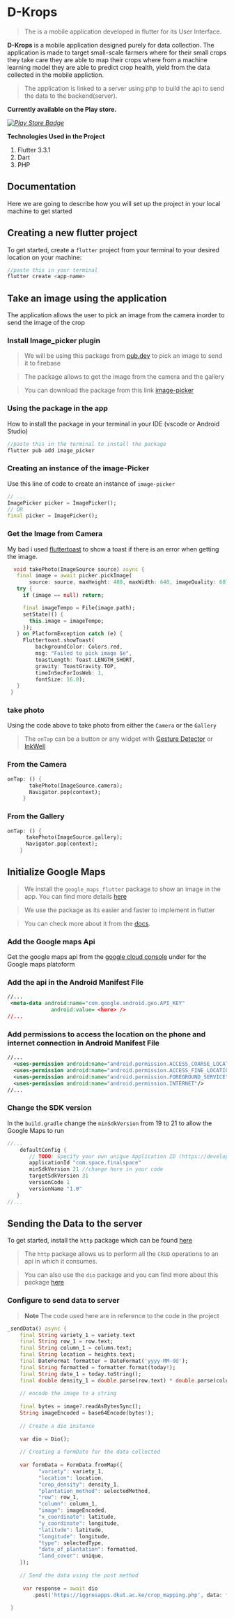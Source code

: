 # D-Krops

> The is a mobile application developed in flutter for its User Interface.

**D-Krops** is a mobile application designed purely for data collection. The application is made to target small-scale farmers where for their small crops they take care they are able to map their crops where from a machine learning model they are able to predict crop health, yield from the data collected in the mobile appliction.

> The application is linked to a server using php to build the api to send the data to the backend(server).

**Currently available on the Play store.**

*[![Play Store Badge](https://developer.android.com/images/brand/en_app_rgb_wo_60.png)](https://play.google.com/store/apps/details?id=com.emilio.space&hl=en&gl=US)*


**Technologies Used in the Project**
 1. Flutter 3.3.1
 2. Dart
 3. PHP


## Documentation

Here we are going to describe how you will set up the project in your local machine to get started

## Creating a new flutter project

To get started, create a `flutter` project from your terminal to your desired location on your machine:

```dart
//paste this in your terminal
flutter create <app-name>
```

## Take an image using the application
The application allows the user to pick an image from the camera inorder to send the image of the crop
### Install Image_picker plugin
> We will be using this package from [pub.dev](https://pub.dev/) to pick an image to send it to firebase

> The package allows to get the image from the camera and the gallery

> You can download the package from this link [image-picker](https://pub.dev/packages/image_picker)

### Using the package in the app
How to install the package in your terminal in your IDE  (vscode or Android Studio) 
```dart
//paste this in the terminal to install the package
flutter pub add image_picker
```
### Creating an instance of the image-Picker
Use this line of code to create an instance of `image-picker`
```dart
// ...
ImagePicker picker = ImagePicker();
// OR
final picker = ImagePicker();
 ```
 ### Get the Image from Camera
 
 My bad i used [fluttertoast](https://pub.dev/packages/fluttertoast) to show a toast if there is an error when getting the image.
 ```dart
   void takePhoto(ImageSource source) async {
    final image = await picker.pickImage(
        source: source, maxHeight: 480, maxWidth: 640, imageQuality: 60);
    try {
      if (image == null) return;

      final imageTempo = File(image.path);
      setState(() {
        this.image = imageTempo;
      });
    } on PlatformException catch (e) {
      Fluttertoast.showToast(
          backgroundColor: Colors.red,
          msg: "Failed to pick image $e",
          toastLength: Toast.LENGTH_SHORT,
          gravity: ToastGravity.TOP,
          timeInSecForIosWeb: 1,
          fontSize: 16.0);
    }
  }
  ```
 ###  take photo 
 Using the code above to take photo from either the `Camera` or the `Gallery`
 > The `onTap` can be a button or any widget with [Gesture Detector](https://api.flutter.dev/flutter/widgets/GestureDetector-class.html) or [InkWell](https://api.flutter.dev/flutter/material/InkWell-class.html)
 ### From the Camera
 ```dart
 onTap: () {
        takePhoto(ImageSource.camera);
        Navigator.pop(context);
      }
 ```
 ### From the Gallery
  ```dart
 onTap: () {
        takePhoto(ImageSource.gallery);
        Navigator.pop(context);
      }
 ```
 ## Initialize Google Maps
 > We install the `google_maps_flutter` package to show an image in the app. You can find more details [here](https://pub.dev/packages/google_maps_flutter)
 
 > We use the package as its easier and faster to implement in flutter
 
 > You can check more about it from the [docs](https://github.com/flutter/plugins/tree/main/packages/google_maps_flutter/google_maps_flutter).
 
 ### Add the Google maps Api
 Get the google maps api from the [google cloud console](https://cloud.google.com/) under for the Google maps platoform
 ### Add the api in the Android Manifest File
 ```xml
 //...
  <meta-data android:name="com.google.android.geo.API_KEY"
               android:value= <here> />
 //...
  ```
  
  ### Add permissions to access the location on the phone and internet connection in Android Manifest File
  ```xml
 //...
    <uses-permission android:name="android.permission.ACCESS_COARSE_LOCATION"/>
    <uses-permission android:name="android.permission.ACCESS_FINE_LOCATION"/>
    <uses-permission android:name="android.permission.FOREGROUND_SERVICE" />
    <uses-permission android:name="android.permission.INTERNET"/>
 //...
  ```
  ### Change the SDK version
 In the `build.gradle` change the `minSdkVersion` from 19 to 21 to allow the Google Maps to run 
 ```gradle
 //...
     defaultConfig {
        // TODO: Specify your own unique Application ID (https://developer.android.com/studio/build/application-id.html).
        applicationId "com.space.finalspace"
        minSdkVersion 21 //change here in your code
        targetSdkVersion 31
        versionCode 1
        versionName "1.0"
    }
//...
```
## Sending the Data to the server
To get started, install the `http` package which can be found [here](https://pub.dev/packages/http)
> The `http` package allows us to perform all the `CRUD` operations to an api in which it consumes.

> You can also use the `dio` package and you can find more about this package [here](https://pub.dev/packages/dio)

### Configure to send data to server
 > **Note**
 > The code used here are in reference to the code in the project
```dart
_sendData() async {
    final String variety_1 = variety.text
    final String row_1 = row.text;
    final String column_1 = column.text;
    final String location = heights.text;
    final DateFormat formatter = DateFormat('yyyy-MM-dd');
    final String formatted = formatter.format(today!);
    final String date_1 = today.toString();
    final double density_1 = double.parse(row.text) * double.parse(column.text);
    
    // encode the image to a string
    
    final bytes = image?.readAsBytesSync();
    String imageEncoded = base64Encode(bytes!);
    
    // Create a dio instance
    
    var dio = Dio();
    
    // Creating a formDate for the data collected
    
    var formData = FormData.fromMap({
          "variety": variety_1,
          "location": location,
          "crop_density": density_1,
          "plantation_method": selectedMethod,
          "row": row_1,
          "column": column_1,
          "image": imageEncoded,
          "x_coordinate": latitude,
          "y_coordinate": longitude,
          "latitude": latitude,
          "longitude": longitude,
          "type": selectedType,
          "date_of_plantation": formatted,
          "land_cover": unique,
    });
    
    // Send the data using the post method
    
     var response = await dio
        .post('https://iggresapps.dkut.ac.ke/crop_mapping.php', data: formData);
        
 }
 ```

 

 
